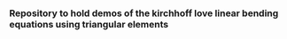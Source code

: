 ### Repository to hold demos of the kirchhoff love linear bending equations using triangular elements
